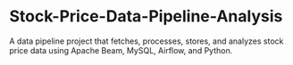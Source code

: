 # Stock-Price-Data-Pipeline-Analysis
A data pipeline project that fetches, processes, stores, and analyzes stock price data using Apache Beam, MySQL, Airflow, and Python.
